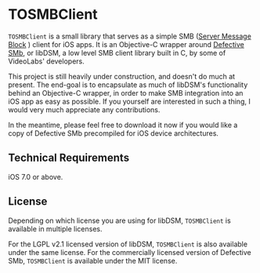 # TOSMBClient
`TOSMBClient` is a small library that serves as a simple SMB ([Server Message Block](https://en.wikipedia.org/wiki/Server_Message_Block) ) client for iOS apps.
It is an Objective-C wrapper around [Defective SMb](http://videolabs.github.io/libdsm), or libDSM, a low level SMB client library built in C, by some of VideoLabs' developers.

This project is still heavily under construction, and doesn't do much at present. The end-goal is to encapsulate as much of libDSM's functionality behind an Objective-C wrapper, in order to make SMB integration into an iOS app as easy as possible.
If you yourself are interested in such a thing, I would very much appreciate any contributions.

In the meantime, please feel free to download it now if you would like a copy of Defective SMb precompiled for iOS device architectures.

## Technical Requirements
iOS 7.0 or above.

## License
Depending on which license you are using for libDSM, `TOSMBClient` is available in multiple licenses.

For the LGPL v2.1 licensed version of libDSM, `TOSMBClient` is also available under the same license. 
For the commercially licensed version of Defective SMb, `TOSMBClient` is available under the MIT license.

